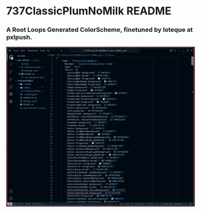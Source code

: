 # 737ClassicPlumNoMilk README

### A Root Loops Generated ColorScheme, finetuned by loteque at pxlpush.

![](screenshot.png)